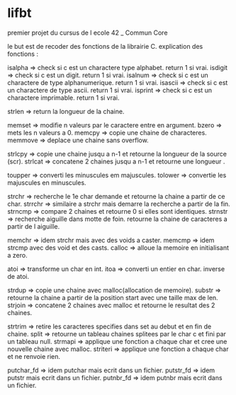 # lifbt
premier projet du cursus de l ecole 42 _ Commun Core

le but est de recoder des fonctions de la librairie C.
explication des fonctions :

isalpha => check si c est un charactere type alphabet. return 1 si vrai.
isdigit  => check si c est un digit. return 1 si vrai.
isalnum  => check si c est un charactere de type alphanumerique. return 1 si vrai.
isascii  => check si c est un charactere de type ascii. return 1 si vrai.
isprint  => check si c est un charactere imprimable. return 1 si vrai.

strlen =>  return la longueur de la chaine.

memset => modifie n valeurs par le caractere entre en argument.
bzero => mets les n valeurs  a 0.
memcpy => copie une chaine de characteres.
memmove => deplace une chaine sans overflow.

strlcpy => copie une chaine jusqu a n-1 et retourne la longueur de la source (scr).
strlcat => concatene 2 chaines jusqu a n-1 et retourne une longueur .

toupper => converti les minuscules em majuscules.
tolower => convertie les majuscules en minuscules.

strchr => recherche le 1e char demande et retourne la chaine a partir de ce char.
strrchr  => similaire a strchr mais demarre la recherche a partir de la fin.
strncmp => compare 2 chaines et  retourne 0 si elles sont identiques.
strnstr => recherche aiguille dans motte de foin. retourne la chaine de caracteres a partir de l aiguille.

memchr => idem strchr mais avec des voids a caster.
memcmp => idem strcmp avec des void et des casts.
calloc => alloue la memoire en initialisant a zero.

atoi => transforme un char en int.
itoa => converti un entier en char. inverse de atoi.

strdup => copie une chaine avec malloc(allocation de memoire).
substr => retourne la chaine a partir de la position start avec une taille max de len.
strjoin => concatene 2 chaines avec malloc et retourne le resultat des 2 chaines.

strtrim => retire les caracteres specifies dans set au debut et en fin de chaine.
split => retourne un tableau chaines splitees par le char c et fini par un tableau null.
strmapi => applique une fonction a chaque char et cree une nouvelle chaine avec malloc.
striteri => applique une fonction a chaque char et ne renvoie rien.

putchar_fd => idem putchar mais ecrit dans un fichier.
putstr_fd => idem putstr mais ecrit dans un fichier.
putnbr_fd => idem putnbr mais ecrit dans un fichier.
